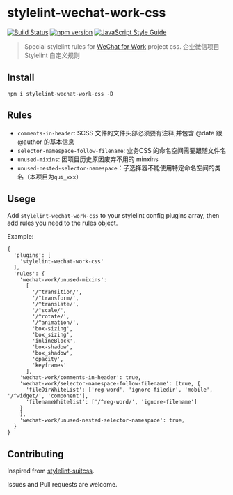 # stylelint-wechat-work-css

[![Build Status](https://travis-ci.com/Jeff2Ma/stylelint-wechat-work-css.svg?token=GYDpgZAn7xjbjDfx6yNt&branch=master)](https://travis-ci.com/Jeff2Ma/stylelint-wechat-work-css)
[![npm version](https://badge.fury.io/js/stylelint-wechat-work-css.svg)](https://www.npmjs.com/package/stylelint-wechat-work-css)
[![JavaScript Style Guide](https://img.shields.io/badge/code_style-standard-brightgreen.svg)](https://standardjs.com)

> Special stylelint rules for [WeChat for Work](https://work.weixin.qq.com) project css. 企业微信项目 Stylelint 自定义规则

## Install

```		
npm i stylelint-wechat-work-css -D
```


## Rules

- `comments-in-header`: SCSS 文件的文件头部必须要有注释,并包含 @date 跟 @author 的基本信息
- `selector-namespace-follow-filename`: 业务CSS 的命名空间需要跟随文件名
- `unused-mixins`: 因项目历史原因废弃不用的 minxins
- `unused-nested-selector-namespace`：子选择器不能使用特定命名空间的类名（本项目为`qui_xxx`）


## Usege

Add `stylelint-wechat-work-css` to your stylelint config plugins array, then add rules you need to the rules object.

Example:

```
{
  'plugins': [
    'stylelint-wechat-work-css'
  ],
  'rules': {
    'wechat-work/unused-mixins':
      [
        '/^transition/',
        '/^transform/',
        '/^translate/',
        '/^scale/',
        '/^rotate/',
        '/^animation/',
        'box-sizing',
        'box_sizing',
        'inlineBlock',
        'box-shadow',
        'box_shadow',
        'opacity',
        'keyframes'
      ],
    'wechat-work/comments-in-header': true,
    'wechat-work/selector-namespace-follow-filename': [true, {
      'fileDirWhiteList': ['reg-word', 'ignore-filedir', 'mobile', '/^widget/', 'component'],
      'filenameWhitelist': ['/^reg-word/', 'ignore-filename']
    }
    ],
    'wechat-work/unused-nested-selector-namespace': true,
  }
}

```

## Contributing

Inspired from [stylelint-suitcss](https://github.com/suitcss/stylelint-suitcss).

Issues and Pull requests are welcome.
